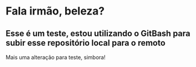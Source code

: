 # Fala irmão, beleza?
## Esse é um teste, estou utilizando o GitBash para subir esse repositório local para o remoto
Mais uma alteração para teste, simbora!
